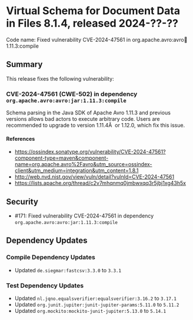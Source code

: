 # Virtual Schema for Document Data in Files 8.1.4, released 2024-??-??

Code name: Fixed vulnerability CVE-2024-47561 in org.apache.avro:avro:jar:1.11.3:compile

## Summary

This release fixes the following vulnerability:

### CVE-2024-47561 (CWE-502) in dependency `org.apache.avro:avro:jar:1.11.3:compile`
Schema parsing in the Java SDK of Apache Avro 1.11.3 and previous versions allows bad actors to execute arbitrary code.
Users are recommended to upgrade to version 1.11.4Â  or 1.12.0, which fix this issue.
#### References
* https://ossindex.sonatype.org/vulnerability/CVE-2024-47561?component-type=maven&component-name=org.apache.avro%2Favro&utm_source=ossindex-client&utm_medium=integration&utm_content=1.8.1
* http://web.nvd.nist.gov/view/vuln/detail?vulnId=CVE-2024-47561
* https://lists.apache.org/thread/c2v7mhqnmq0jmbwxqq3r5jbj1xg43h5x

## Security

* #171: Fixed vulnerability CVE-2024-47561 in dependency `org.apache.avro:avro:jar:1.11.3:compile`

## Dependency Updates

### Compile Dependency Updates

* Updated `de.siegmar:fastcsv:3.3.0` to `3.3.1`

### Test Dependency Updates

* Updated `nl.jqno.equalsverifier:equalsverifier:3.16.2` to `3.17.1`
* Updated `org.junit.jupiter:junit-jupiter-params:5.11.0` to `5.11.2`
* Updated `org.mockito:mockito-junit-jupiter:5.13.0` to `5.14.1`
